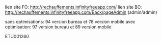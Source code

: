 lien site FO: http://rechauffements.infinityfreeapp.com/
lien site BO: http://rechauffements.infinityfreeapp.com/Back/pageAdmin (admin/admin)

sans optimisations: 94 version bureau et 78 version mobile
avec optimisation: 97 version bureau et 89 version mobile

ETU001260

